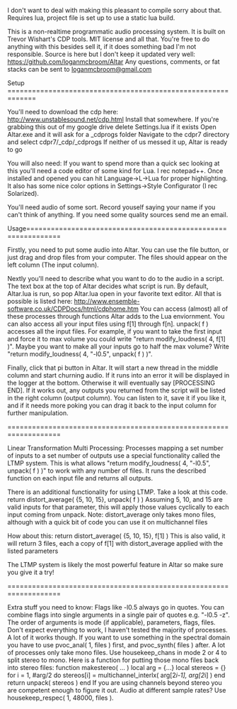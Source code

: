 I don't want to deal with making this pleasant to compile sorry about that. Requires lua, project file is set up to use a static lua build.


This is a non-realtime programmatic audio processing system. 
It is built on Trevor Wishart's CDP tools.
MIT license and all that. You're free to do anything with this besides sell it, if it does something bad I'm not responsible.
Source is here but I don't keep it updated very well: https://github.com/loganmcbroom/Altar
Any questions, comments, or fat stacks can be sent to loganmcbroom@gmail.com

Setup =============================================================

You'll need to download the cdp here: http://www.unstablesound.net/cdp.html
Install that somewhere.
If you're grabbing this out of my google drive delete Settings.lua if it exists
Open Altar.exe and it will ask for a _cdprogs folder 
Navigate to the cdpr7 directory and select cdpr7/_cdp/_cdprogs
If neither of us messed it up, Altar is ready to go

You will also need:
If you want to spend more than a quick sec looking at this you'll need a code editor of some kind for Lua.
I rec notepad++. Once installed and opened you can hit Language->L->Lua for proper highlighting. 
It also has some nice color options in Settings->Style Configurator (I rec Solarized).
	
You'll need audio of some sort. 
Record youself saying your name if you can't think of anything.
If you need some quality sources send me an email.

Usage==============================================================

Firstly, you need to put some audio into Altar. You can use the file button, or just drag and drop files from your computer.
The files should appear on the left column (The input column).

Nextly you'll need to describe what you want to do to the audio in a script. The text box at the top of Altar decides what script is run. 
By default, Altar.lua is run, so pop Altar.lua open in your favorite text editor.
All that is possible is listed here: http://www.ensemble-software.co.uk/CDPDocs/html/cdphome.htm
You can access (almost) all of these processes through functions Altar adds to the Lua enviornment.
You can also access all your input files using f[1] through f[n]. unpack( f ) accesses all the input files.
For example, if you want to take the first input and force it to max volume you could write "return modify_loudness( 4, f[1] )".
Maybe you want to make all your inputs go to half the max volume? Write "return modify_loudness( 4, "-l0.5", unpack( f ) )".

Finally, click that pi button in Altar. It will start a new thread in the middle column and start churning audio.
If it runs into an error it will be displayed in the logger at the bottom. Otherwise it will eventually say [PROCESSING END].
If it works out, any outputs you returned from the script will be listed in the right column (output column).
You can listen to it, save it if you like it, and if it needs more poking you can drag it back to the input column for further manipulation.

===================================================================

Linear Transformation Multi Processing:
Processes mapping a set number of inputs to a set number of outputs use a special functionality called the LTMP system.
This is what allows "return modify_loudness( 4, "-l0.5", unpack( f ) )" to work with any number of files.
It runs the described function on each input file and returns all outputs.

There is an additional functionality for using LTMP. Take a look at this code.
	return distort_average( {5, 10, 15}, unpack( f ) )
Assuming 5, 10, and 15 are valid inputs for that parameter, this will apply those values cyclically to each input coming from unpack.
Note: distort_average only takes mono files, although with a quick bit of code you can use it on multichannel files

How about this:
	return distort_average( {5, 10, 15}, f[1] )
This is also valid, it will return 3 files, each a copy of f[1] with distort_average applied with the listed parameters

The LTMP system is likely the most powerful feature in Altar so make sure you give it a try!

===================================================================

Extra stuff you need to know:
Flags like -l0.5 always go in quotes. You can combine flags into single arguments in a single pair of quotes e.g. "-l0.5 -z".
The order of arguments is mode (if applicable), parameters, flags, files.
Don't expect everything to work, I haven't tested the majority of processes. A lot of it works though.
If you want to use something in the spectral domain you have to use pvoc_anal( 1, files ) first, and pvoc_synth( files ) after.
A lot of processes only take mono files. Use housekeep_chans in mode 2 or 4 to split stereo to mono.
Here is a function for putting those mono files back into stereo files:
	function makestereo( ... )
		local arg = {...}
		local stereos = {}
		for i = 1, #arg/2 do stereos[i] = multichannel_interlx( arg[2*i-1], arg[2*i] ) end
		return unpack( stereos )
	end
If you are using channels beyond stereo you are competent enough to figure it out.
Audio at different sample rates? Use housekeep_respec( 1, 48000, files ).

